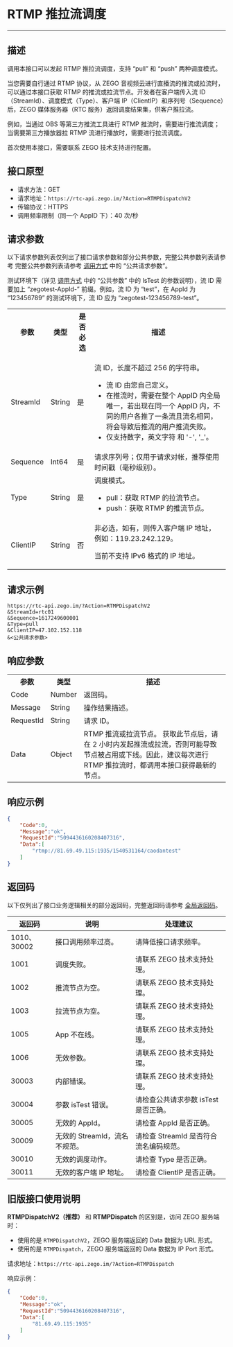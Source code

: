# RTMP 推拉流调度

- - -

## 描述

调用本接口可以发起 RTMP 推拉流调度，支持 “pull” 和 “push” 两种调度模式。

当您需要自行通过 RTMP 协议，从 ZEGO 音视频云进行直播流的推流或拉流时，可以通过本接口获取 RTMP 的推流或拉流节点。开发者在客户端传入流 ID（StreamId）、调度模式（Type）、客户端 IP（ClientIP）和序列号（Sequence）后，ZEGO 媒体服务器（RTC 服务）返回调度结果集，供客户推拉流。

例如，当通过 OBS 等第三方推流工具进行 RTMP 推流时，需要进行推流调度；当需要第三方播放器拉 RTMP 流进行播放时，需要进行拉流调度。

<Warning title="注意">

首次使用本接口，需要联系 ZEGO 技术支持进行配置。

</Warning>



## 接口原型

- 请求方法：GET
- 请求地址：`https://rtc-api.zego.im/?Action=RTMPDispatchV2`
- 传输协议：HTTPS
- 调用频率限制（同一个 AppID 下）：40 次/秒


## 请求参数

以下请求参数列表仅列出了接口请求参数和部分公共参数，完整公共参数列表请参考 完整公共参数列表请参考 [调用方式](/real-time-video-server/api-reference/accessing-server-apis#公共请求参数) 中的 “公共请求参数”。

<Note title="说明">

测试环境下（详见 <a target="_blank" href="/real-time-video-server/api-reference/accessing-server-apis#公共请求参数">调用方式</a> 中的 “公共参数” 中的 IsTest 的参数说明），流 ID 需要加上 “zegotest-AppId-” 前缀。例如，流 ID 为 “test”，在 AppId 为 “123456789” 的测试环境下，流 ID 应为 “zegotest-123456789-test”。

</Note>



<table>
  
<tbody><tr>
<th>参数</th>
<th>类型</th>
<th>是否必选</th>
<th>描述</th>
</tr>
<tr>
<td>StreamId</td>
<td>String</td>
<td>是</td>
<td><p>流 ID，长度不超过 256 的字符串。</p><ul><li>流 ID 由您自己定义。</li><li>在推流时，需要在整个 AppID 内全局唯一，若出现在同一个 AppID 内，不同的用户各推了一条流且流名相同，将会导致后推流的用户推流失败。</li><li>仅支持数字，英文字符 和 '-', '_'。</li></ul></td>
</tr>
<tr>
<td>Sequence</td>
<td>Int64</td>
<td>是</td>
<td>请求序列号；仅用于请求对帐，推荐使用时间戳（毫秒级别）。</td>
</tr>
<tr>
<td>Type</td>
<td>String</td>
<td>是</td>
<td>调度模式。&nbsp;
<ul><li>pull：获取 RTMP 的拉流节点。</li><li>push：获取 RTMP 的推流节点。</li><ul></ul></ul></td>
</tr>
<tr>
<td>ClientIP</td>
<td>String</td>
<td>否</td>
<td>
非必选，如有，则传入客户端 IP 地址，例如：119.23.242.129。

<Warning title="注意">
<p>当前不支持 IPv6 格式的 IP 地址。</p>
</Warning>

</td>
</tr>
</tbody></table>



## 请求示例

```
https://rtc-api.zego.im/?Action=RTMPDispatchV2
&StreamId=rtc01
&Sequence=1617249600001
&Type=pull
&ClientIP=47.102.152.118
&<公共请求参数>
```

## 响应参数

<table>
  
<tbody><tr>
<th>参数</th>
<th>类型</th>
<th>描述</th>
</tr>
<tr>
<td>Code</td>
<td>Number</td>
<td>返回码。</td>
</tr>
<tr>
<td>Message</td>
<td>String</td>
<td>操作结果描述。</td>
</tr>
<tr>
<td>RequestId</td>
<td>String</td>
<td>请求 ID。</td>
</tr>
<tr>
<td>Data</td>
<td>Object</td>
<td>
RTMP 推流或拉流节点。

<Note title="说明">
获取此节点后，请在 2 小时内发起推流或拉流，否则可能导致节点被占用或下线。因此，建议每次进行 RTMP 推拉流时，都调用本接口获得最新的节点。
</Note>

</td>
</tr>
</tbody></table>



## 响应示例

```json
{
    "Code":0,
    "Message":"ok",
    "RequestId":"5094436160208407316",
    "Data":[
        "rtmp://81.69.49.115:1935/1540531164/caodantest"
    ]
}
```


## 返回码

以下仅列出了接口业务逻辑相关的部分返回码，完整返回码请参考 [全局返回码](https://doc-zh.zego.im/)。

|返回码|说明|处理建议|
|-----|------|-----|
| 1010、30002 | 接口调用频率过高。| 请降低接口请求频率。|
| 1001 | 调度失败。 | 请联系 ZEGO 技术支持处理。|
| 1002 | 推流节点为空。 | 请联系 ZEGO 技术支持处理。|
| 1003 | 拉流节点为空。 | 请联系 ZEGO 技术支持处理。|
| 1005 | App 不在线。 | 请联系 ZEGO 技术支持处理。|
| 1006 | 无效参数。 | 请联系 ZEGO 技术支持处理。|
| 30003 | 内部错误。| 请联系 ZEGO 技术支持处理。|
| 30004 | 参数 isTest 错误。| 请检查公共请求参数 isTest 是否正确。|
| 30005 | 无效的 AppId。 | 请检查 AppId 是否正确。|
| 30009 | 无效的 StreamId，流名不规范。 | 请检查 StreamId 是否符合流名编码规范。|
| 30010 | 无效的调度动作。 | 请检查 Type 是否正确。|
| 30011 | 无效的客户端 IP 地址。 | 请检查 ClientIP 是否正确。|


## 旧版接口使用说明

<Accordion title="使用 RTMPDispatch 访问 ZEGO 服务端" defaultOpen="false">
<Note title="说明">


**RTMPDispatchV2（推荐）** 和 **RTMPDispatch** 的区别是，访问 ZEGO 服务端时：

- 使用的是 `RTMPDispatchV2`，ZEGO 服务端返回的 Data 数据为 URL 形式。
- 使用的是 `RTMPDispatch`，ZEGO 服务端返回的 Data 数据为 IP Port 形式。

</Note>



请求地址：`https://rtc-api.zego.im/?Action=RTMPDispatch`

响应示例：

```json
{
    "Code":0,
    "Message":"ok",
    "RequestId":"5094436160208407316",
    "Data":[
        "81.69.49.115:1935"
    ]
}
```
</Accordion>
